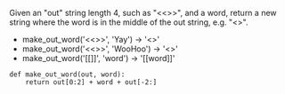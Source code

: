 Given an "out" string length 4, such as "<<>>", and a word, return a new string where the word is in the middle of the out string, e.g. "<<word>>". 

* make_out_word('<<>>', 'Yay') → '<<Yay>>'
* make_out_word('<<>>', 'WooHoo') → '<<WooHoo>>'
* make_out_word('[[]]', 'word') → '[[word]]'

```
def make_out_word(out, word):
    return out[0:2] + word + out[-2:]
```
